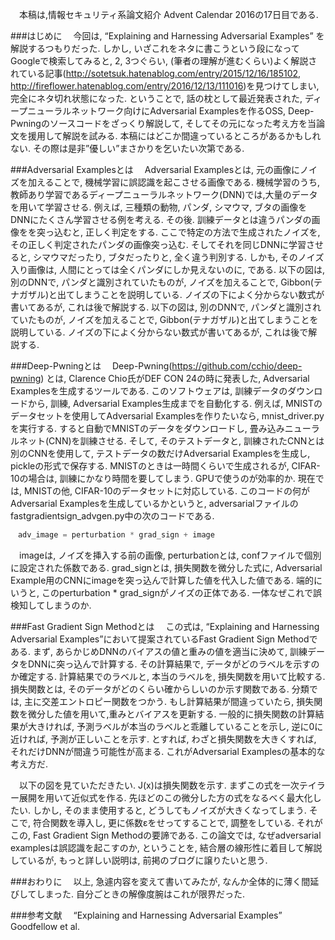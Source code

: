 　本稿は,情報セキュリティ系論文紹介 Advent Calendar 2016の17日目である.

###はじめに
　今回は, “Explaining and Harnessing Adversarial Examples” を解説するつもりだった. しかし, いざこれをネタに書こうという段になってGoogleで検索してみると, 2, 3つぐらい, (筆者の理解が進むくらい)よく解説されている記事(http://sotetsuk.hatenablog.com/entry/2015/12/16/185102, http://fireflower.hatenablog.com/entry/2016/12/13/111016)を見つけてしまい, 完全にネタ切れ状態になった. ということで, 話の枕として最近発表された, ディープニューラルネットワーク向けにAdversarial Examplesを作るOSS, Deep-Pwningのソースコードをざっくり解説して, そしてその元になった考え方を当論文を援用して解説を試みる. 本稿にはどこか間違っているところがあるかもしれない. その際は是非”優しい”まさかりを乞いたい次第である.

###Adversarial Examplesとは
　Adversarial Examplesとは, 元の画像にノイズを加えることで, 機械学習に誤認識を起こさせる画像である. 機械学習のうち, 教師あり学習であるディープニューラルネットワーク(DNN)では,大量のデータを用いて学習させる.  例えば, 三種類の動物, パンダ, シマウマ, ブタの画像をDNNにたくさん学習させる例を考える. その後. 訓練データとは違うパンダの画像をを突っ込むと, 正しく判定をする. ここで特定の方法で生成されたノイズを, その正しく判定されたパンダの画像突っ込む. そしてそれを同じDNNに学習させると, シマウマだったり, ブタだったりと, 全く違う判別する. しかも, そのノイズ入り画像は, 人間にとっては全くパンダにしか見えないのに, である. 以下の図は, 別のDNNで, パンダと識別されていたものが, ノイズを加えることで, Gibbon(テナガザル)と出てしまうことを説明している. ノイズの下によく分からない数式が書いてあるが, これは後で解説する. 以下の図は, 別のDNNで, パンダと識別されていたものが, ノイズを加えることで, Gibbon(テナガザル)と出てしまうことを説明している. ノイズの下によく分からない数式が書いてあるが, これは後で解説する.
　

###Deep-Pwningとは
　Deep-Pwning(https://github.com/cchio/deep-pwning) とは, Clarence Chio氏がDEF CON 24の時に発表した, Adversarial Examplesを生成するツールである. このソフトウェアは, 訓練データのダウンロードから, 訓練, Adversarial Examples生成までを自動化する. 例えば, MNISTのデータセットを使用してAdversarial Examplesを作りたいなら,  mnist_driver.pyを実行する. すると自動でMNISTのデータをダウンロードし, 畳み込みニューラルネット(CNN)を訓練させる. そして, そのテストデータと, 訓練されたCNNとは別のCNNを使用して, テストデータの数だけAdversarial Examplesを生成し, pickleの形式で保存する. MNISTのときは一時間くらいで生成されるが, CIFAR-10の場合は, 訓練にかなり時間を要してしまう. GPUで使うのが効率的か. 現在では, MNISTの他, CIFAR-10のデータセットに対応している. このコードの何がAdversarial Examplesを生成しているかというと, adversarialファイルのfastgradientsign_advgen.py中の次のコードである.
 ```python:fastgradientsign_advgen.py
　adv_image = perturbation * grad_sign + image
 ```
　imageは, ノイズを挿入する前の画像, perturbationとは, confファイルで個別に設定された係数である. grad_signとは, 損失関数を微分した式に, Adversarial Example用のCNNにimageを突っ込んで計算した値を代入した値である. 端的にいうと, このperturbation * grad_signがノイズの正体である. 一体なぜこれで誤検知してしまうのか.


###Fast Gradient Sign Methodとは
　この式は, “Explaining and Harnessing Adversarial Examples”において提案されているFast Gradient Sign Methodである. まず, あらかじめDNNのバイアスの値と重みの値を適当に決めて, 訓練データをDNNに突っ込んで計算する. その計算結果で, データがどのラベルを示すのか確定する. 計算結果でのラベルと, 本当のラベルを, 損失関数を用いて比較する. 損失関数とは, そのデータがどのくらい確からしいのか示す関数である. 分類では, 主に交差エントロピー関数をつかう. もし計算結果が間違っていたら, 損失関数を微分した値を用いて,重みとバイアスを更新する. 一般的に損失関数の計算結果が大きければ, 予測ラベルが本当のラベルと乖離していることを示し, 逆に0に近ければ, 予測が正しいことを示す. とすれば, わざと損失関数を大きくすれば, それだけDNNが間違う可能性が高まる. これがAdversarial Examplesの基本的な考え方だ. 

　以下の図を見ていただきたい. J(x)は損失関数を示す. まずこの式を一次テイラー展開を用いて近似式を作る. 先ほどのこの微分した方の式をなるべく最大化したい. しかし, そのまま使用すると, どうしてもノイズが大きくなってしまう. そこで, 符合関数を導入し, 更に係数εをせってすることで, 調整をしている. それがこの, Fast Gradient Sign Methodの要諦である. この論文では, なぜadversarial examplesは誤認識を起こすのか, ということを, 結合層の線形性に着目して解説しているが, もっと詳しい説明は, 前掲のブログに譲りたいと思う.

###おわりに
　以上, 急遽内容を変えて書いてみたが, なんか全体的に薄く間延びしてしまった. 自分ごときの解像度腕はこれが限界だった. 

###参考文献
　“Explaining and Harnessing Adversarial Examples” Goodfellow et al.
